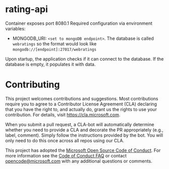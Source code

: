 # rating-api

Container exposes port 8080.1
Required configuration via environment variables:

- MONGODB_URI:  `<set to mongoDB endpoint>`. The database is called `webratings` so the format would look like `mongodb://[endpoint]:27017/webratings`

Upon startup, the application checks if it can connect to the database. If the database is empty, it populates it with data.

# Contributing



This project welcomes contributions and suggestions.  Most contributions require you to agree to a
Contributor License Agreement (CLA) declaring that you have the right to, and actually do, grant us
the rights to use your contribution. For details, visit https://cla.microsoft.com.

When you submit a pull request, a CLA-bot will automatically determine whether you need to provide
a CLA and decorate the PR appropriately (e.g., label, comment). Simply follow the instructions
provided by the bot. You will only need to do this once across all repos using our CLA.

This project has adopted the [Microsoft Open Source Code of Conduct](https://opensource.microsoft.com/codeofconduct/).
For more information see the [Code of Conduct FAQ](https://opensource.microsoft.com/codeofconduct/faq/) or
contact [opencode@microsoft.com](mailto:opencode@microsoft.com) with any additional questions or comments.
